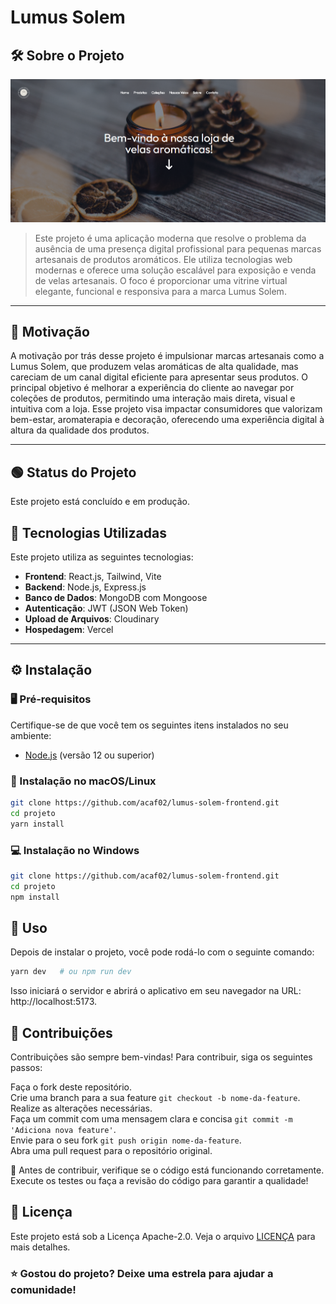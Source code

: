 # Lumus Solem

## 🛠️ Sobre o Projeto

![Exemplo de Imagem](imagem.png) 

> Este projeto é uma aplicação moderna que resolve o problema da ausência de uma presença digital profissional para pequenas marcas artesanais de produtos aromáticos. Ele utiliza tecnologias web modernas e oferece uma solução escalável para exposição e venda de velas artesanais. O foco é proporcionar uma vitrine virtual elegante, funcional e responsiva para a marca Lumus Solem.

---

## 🎯 Motivação

A motivação por trás desse projeto é impulsionar marcas artesanais como a Lumus Solem, que produzem velas aromáticas de alta qualidade, mas careciam de um canal digital eficiente para apresentar seus produtos. O principal objetivo é melhorar a experiência do cliente ao navegar por coleções de produtos, permitindo uma interação mais direta, visual e intuitiva com a loja. Esse projeto visa impactar consumidores que valorizam bem-estar, aromaterapia e decoração, oferecendo uma experiência digital à altura da qualidade dos produtos.

---
## 🟢 Status do Projeto

Este projeto está concluído e em produção.

## 🧰 Tecnologias Utilizadas

Este projeto utiliza as seguintes tecnologias:

- **Frontend**: React.js, Tailwind, Vite
- **Backend**: Node.js, Express.js
- **Banco de Dados**: MongoDB com Mongoose
- **Autenticação**: JWT (JSON Web Token)
- **Upload de Arquivos**: Cloudinary
- **Hospedagem**: Vercel

---

## ⚙️ Instalação

### 🖥️ Pré-requisitos

Certifique-se de que você tem os seguintes itens instalados no seu ambiente:

- [Node.js](https://nodejs.org) (versão 12 ou superior)

### 🔧 Instalação no macOS/Linux

```bash
git clone https://github.com/acaf02/lumus-solem-frontend.git
cd projeto
yarn install

```

### 💻 Instalação no Windows

```bash
git clone https://github.com/acaf02/lumus-solem-frontend.git
cd projeto
npm install

```

## 🚀 Uso

Depois de instalar o projeto, você pode rodá-lo com o seguinte comando:
```bash
yarn dev   # ou npm run dev

```
Isso iniciará o servidor e abrirá o aplicativo em seu navegador na URL: http://localhost:5173.

## 🤝 Contribuições

Contribuições são sempre bem-vindas! Para contribuir, siga os seguintes passos:

Faça o fork deste repositório.<br>
Crie uma branch para a sua feature `git checkout -b nome-da-feature`.<br>
Realize as alterações necessárias.<br>
Faça um commit com uma mensagem clara e concisa `git commit -m 'Adiciona nova feature'`.<br>
Envie para o seu fork `git push origin nome-da-feature`.<br>
Abra uma pull request para o repositório original.<br>

🔄 Antes de contribuir, verifique se o código está funcionando corretamente. Execute os testes ou faça a revisão do código para garantir a qualidade!

## 📜 Licença

Este projeto está sob a Licença Apache-2.0. Veja o arquivo [LICENÇA](LICENSE.md) para mais detalhes.

### ⭐ Gostou do projeto? Deixe uma estrela para ajudar a comunidade!
